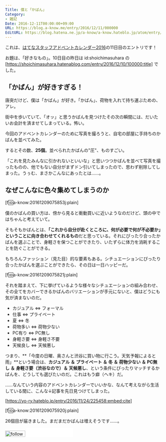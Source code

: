 ```yaml
---
Title: 僕と「かばん」
Category:
- 雑記
Date: 2016-12-11T00:00:00+09:00
URL: https://blog.a-know.me/entry/2016/12/11/000000
EditURL: https://blog.hatena.ne.jp/a-know/a-know.hateblo.jp/atom/entry/10328749687198066411
---
```


これは、[はてなスタッフアドベントカレンダー2016](http://advent.hatenablog.com/entry/2016/staff)の11日目のエントリです！




お題は、「好きなもの」。10日目の昨日は id:shoichimasuhara の [https://shoichimasuhara.hatenablog.com/entry/2016/12/10/100000:title] でした。



<!-- more -->



## 「かばん」が好きすぎる！

唐突だけど、僕は「かばん」が好き。「かばん」、荷物を入れて持ち運ぶための、アレ。


街中を歩いていて、「オッ」と思うかばんを見つけたその次の瞬間には、だいたいお会計を済ませてしまっている。怖い。


今回のアドベントカレンダーのために写真を撮ろうと、自宅の部屋に手持ちのかばんを並べてみた。


するとその数、**25個**。並べられたかばんの"圧"、ものすごい。


「これを見たみんなに引かれないといいな」と思いつつかばんを並べて写真を撮ったものの、他でもない自分がまずドン引いてしまったので、思わず削除してしまった。うぅむ、まさかこんなにあったとは……。


## なぜこんなに色々集めてしまうのか

[f:id:a-know:20161209075853j:plain]


僕のかばんの買い方は、傍から見ると衝動買いに近いようなのだけど、頭の中ではちゃんと考えていて。


そもそもかばんとは、<b>「これから自分が赴くところに、何が必要で何が不必要か」ということに向き合わせてくれるもの</b>だと思っている。それにぴったり合ったかばんを選ぶことで、身軽さを保つことができたり、いたずらに体力を消耗することを防ぐことができる。


もちろんファッション（見た目）的な要素もある。シチュエーションにぴったり合ったかばんを選ぶことができたら、その日は一日ハッピーだ。

[f:id:a-know:20161209075821j:plain]

それを踏まえて、下に挙げているような様々なシチュエーションの組み合わせ、その全てをカバーできるかばんのバリエーションが手元にないと、僕はどうにも気が済まないのだ。


* カジュアル ⇔ フォーマル
* 仕事 ⇔ プライベート
* 夏 ⇔ 冬
* 荷物多い ⇔ 荷物少ない
* PC有り ⇔ PC無し
* 身軽さ要 ⇔ 身軽さ不要
* 天候良し ⇔ 天候悪し


つまり、**「今度の日曜、奥さんと渋谷に買い物に行こう。天気予報によると雨」**という場合は、**カジュアル ＆ プライベート ＆ 冬 ＆ 荷物少ない ＆ PC無し ＆ 身軽さ要（渋谷なので）＆ 天候悪し**、という条件にぴったりマッチするかばんを、どうしても選びたいのだ。これはもう癖（ヘキ）だ。


……なんていう内容のアドベントカレンダーでいいかな、なんて考えながら生活している間に、こんな↓記事を先日見つけてしまった。



[https://yo-ry.hateblo.jp/entry/2016/11/24/225458:embed:cite]



[f:id:a-know:20161209075920j:plain]

26個目が届きました。まだまだかばんは増えそうです……。


<div>
<a href='http://cloud.feedly.com/#subscription%2Ffeed%2Fhttp%3A%2F%2Fblog.a-know.me%2Ffeed'  target='blank'><img id='feedlyFollow' src='//s3.feedly.com/img/follows/feedly-follow-rectangle-volume-small_2x.png' alt='follow us in feedly' width='65' height='20'></a>

<iframe src="//blog.hatena.ne.jp/a-know/a-know.hateblo.jp/subscribe/iframe" allowtransparency="true" frameborder="0" scrolling="no" width="150" height="28"></iframe>
</div>


<script src="https://moshi-moshi.moshimo.works/moshimoshi/a_know_blog/2016-12-11-000000?title=%E5%83%95%E3%81%A8%E3%80%8C%E3%81%8B%E3%81%B0%E3%82%93%E3%80%8D"></script>
